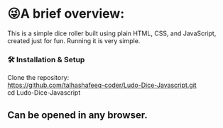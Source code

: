 # 😜A brief overview: <br>
This is a simple dice roller built using plain HTML, CSS, and JavaScript, created just for fun. Running it is very simple. <br>
### 🛠️ Installation & Setup<br>

Clone the repository:<br>
https://github.com/talhashafeeq-coder/Ludo-Dice-Javascript.git <br>
cd Ludo-Dice-Javascript

## Can be opened in any browser.
